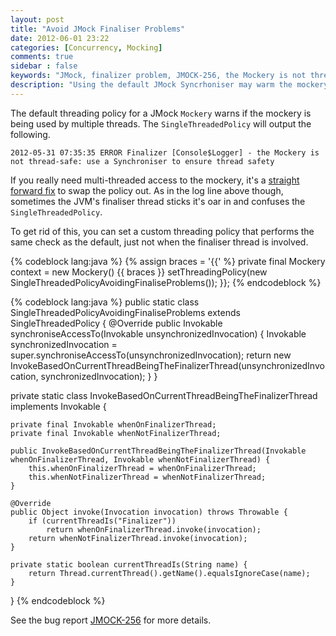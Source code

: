 ```yaml
---
layout: post
title: "Avoid JMock Finaliser Problems"
date: 2012-06-01 23:22
categories: [Concurrency, Mocking]
comments: true
sidebar : false
keywords: "JMock, finalizer problem, JMOCK-256, the Mockery is not thread-safe"
description: "Using the default JMock Syncrhoniser may warm the mockery is not thread-safe from the finalizer thread. Use this workaround to avoid the warnings."
---
```


The default threading policy for a JMock `Mockery` warns if the mockery is being used by multiple threads. The `SingleThreadedPolicy` will output the following.

	2012-05-31 07:35:35 ERROR Finalizer [Console$Logger] - the Mockery is not thread-safe: use a Synchroniser to ensure thread safety


If you really need multi-threaded access to the mockery, it's a [straight forward fix](/recipes/2012/06/01/making-jmock-thread-safe) to swap the policy out. As in the log line above though, sometimes the JVM's finaliser thread sticks it's oar in and confuses the `SingleThreadedPolicy`.

<!-- more -->

To get rid of this, you can set a custom threading policy that performs the same check as the default, just not when the finaliser thread is involved.

{% codeblock lang:java %}
{% assign braces = '{{' %}
private final Mockery context = new Mockery() {{ braces }}
    setThreadingPolicy(new SingleThreadedPolicyAvoidingFinaliseProblems());
}};
{% endcodeblock %}

{% codeblock lang:java %}
public static class SingleThreadedPolicyAvoidingFinaliseProblems extends SingleThreadedPolicy {
    @Override
    public Invokable synchroniseAccessTo(Invokable unsynchronizedInvocation) {
        Invokable synchronizedInvocation = super.synchroniseAccessTo(unsynchronizedInvocation);
        return new InvokeBasedOnCurrentThreadBeingTheFinalizerThread(unsynchronizedInvocation, synchronizedInvocation);
    }
}

private static class InvokeBasedOnCurrentThreadBeingTheFinalizerThread implements Invokable {

    private final Invokable whenOnFinalizerThread;
    private final Invokable whenNotFinalizerThread;

    public InvokeBasedOnCurrentThreadBeingTheFinalizerThread(Invokable whenOnFinalizerThread, Invokable whenNotFinalizerThread) {
        this.whenOnFinalizerThread = whenOnFinalizerThread;
        this.whenNotFinalizerThread = whenNotFinalizerThread;
    }

    @Override
    public Object invoke(Invocation invocation) throws Throwable {
        if (currentThreadIs("Finalizer"))
            return whenOnFinalizerThread.invoke(invocation);
        return whenNotFinalizerThread.invoke(invocation);
    }

    private static boolean currentThreadIs(String name) {
        return Thread.currentThread().getName().equalsIgnoreCase(name);
    }
}
{% endcodeblock %}

See the bug report [JMOCK-256](http://jira.codehaus.org/browse/JMOCK-256) for more details.